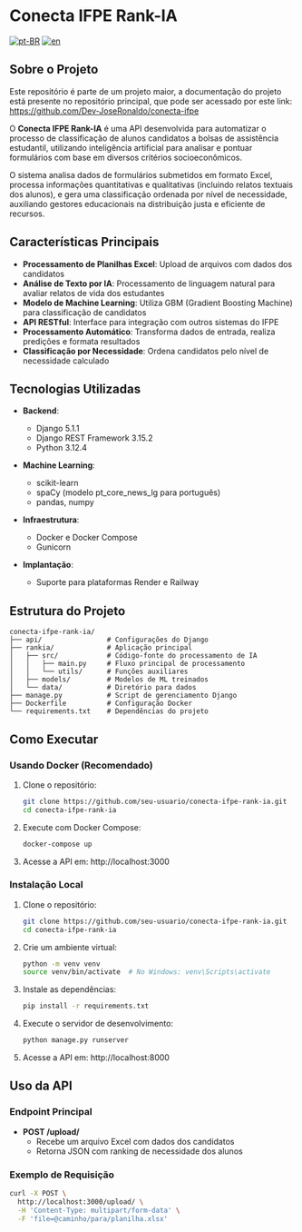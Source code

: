 # Conecta IFPE Rank-IA

[![pt-BR](https://img.shields.io/badge/lang-pt--BR-green.svg)](README.md)
[![en](https://img.shields.io/badge/lang-en-red.svg)](README(English).md)

## Sobre o Projeto

Este repositório é parte de um projeto maior, a documentação do projeto está presente no repositório principal, que pode ser acessado por este link: https://github.com/Dev-JoseRonaldo/conecta-ifpe

O **Conecta IFPE Rank-IA** é uma API desenvolvida para automatizar o processo de classificação de alunos candidatos a bolsas de assistência estudantil, utilizando inteligência artificial para analisar e pontuar formulários com base em diversos critérios socioeconômicos.

O sistema analisa dados de formulários submetidos em formato Excel, processa informações quantitativas e qualitativas (incluindo relatos textuais dos alunos), e gera uma classificação ordenada por nível de necessidade, auxiliando gestores educacionais na distribuição justa e eficiente de recursos.

## Características Principais

- **Processamento de Planilhas Excel**: Upload de arquivos com dados dos candidatos
- **Análise de Texto por IA**: Processamento de linguagem natural para avaliar relatos de vida dos estudantes
- **Modelo de Machine Learning**: Utiliza GBM (Gradient Boosting Machine) para classificação de candidatos
- **API RESTful**: Interface para integração com outros sistemas do IFPE
- **Processamento Automático**: Transforma dados de entrada, realiza predições e formata resultados
- **Classificação por Necessidade**: Ordena candidatos pelo nível de necessidade calculado

## Tecnologias Utilizadas

- **Backend**:
  - Django 5.1.1
  - Django REST Framework 3.15.2
  - Python 3.12.4
  
- **Machine Learning**:
  - scikit-learn
  - spaCy (modelo pt_core_news_lg para português)
  - pandas, numpy
  
- **Infraestrutura**:
  - Docker e Docker Compose
  - Gunicorn
  
- **Implantação**:
  - Suporte para plataformas Render e Railway

## Estrutura do Projeto

```
conecta-ifpe-rank-ia/
├── api/                # Configurações do Django
├── rankia/             # Aplicação principal
│   ├── src/            # Código-fonte do processamento de IA
│   │   ├── main.py     # Fluxo principal de processamento
│   │   └── utils/      # Funções auxiliares
│   ├── models/         # Modelos de ML treinados
│   └── data/           # Diretório para dados
├── manage.py           # Script de gerenciamento Django
├── Dockerfile          # Configuração Docker
└── requirements.txt    # Dependências do projeto
```

## Como Executar

### Usando Docker (Recomendado)

1. Clone o repositório:
   ```bash
   git clone https://github.com/seu-usuario/conecta-ifpe-rank-ia.git
   cd conecta-ifpe-rank-ia
   ```

2. Execute com Docker Compose:
   ```bash
   docker-compose up
   ```

3. Acesse a API em: http://localhost:3000

### Instalação Local

1. Clone o repositório:
   ```bash
   git clone https://github.com/seu-usuario/conecta-ifpe-rank-ia.git
   cd conecta-ifpe-rank-ia
   ```

2. Crie um ambiente virtual:
   ```bash
   python -m venv venv
   source venv/bin/activate  # No Windows: venv\Scripts\activate
   ```

3. Instale as dependências:
   ```bash
   pip install -r requirements.txt
   ```

4. Execute o servidor de desenvolvimento:
   ```bash
   python manage.py runserver
   ```

5. Acesse a API em: http://localhost:8000

## Uso da API

### Endpoint Principal

- **POST /upload/**
  - Recebe um arquivo Excel com dados dos candidatos
  - Retorna JSON com ranking de necessidade dos alunos

### Exemplo de Requisição

```bash
curl -X POST \
  http://localhost:3000/upload/ \
  -H 'Content-Type: multipart/form-data' \
  -F 'file=@caminho/para/planilha.xlsx'
```

